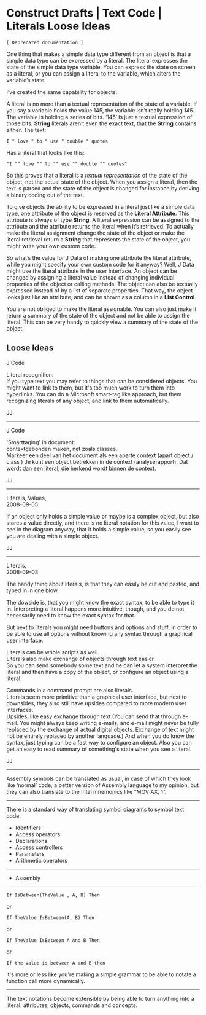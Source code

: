 ﻿Construct Drafts | Text Code | Literals Loose Ideas
===================================================

`[ Deprecated documentation ]`

One thing that makes a simple data type different from an object is that a simple data type can be expressed by a literal. The literal expresses the state of the simple data type variable. You can express the state on screen as a literal, or you can assign a literal to the variable, which alters the variable’s state. 

I’ve created the same capability for objects.

A literal is no more than a textual representation of the state of a variable. If you say a variable holds the value 145, the variable isn’t really holding 145. The variable is holding a series of bits. ‘145’ is just a textual expression of those bits. __String__ literals aren’t even the exact text, that the __String__ contains either. The text:

```
I " love " to " use " double " quotes
```

Has a literal that looks like this:

```
"I "" love "" to "" use "" double "" quotes"
```

So this proves that a literal is a *textual representation* of the state of the object, not the actual state of the object. When you assign a literal, then the text is parsed and the state of the object is changed for instance by deriving a binary coding out of the text.

To give objects the ability to be expressed in a literal just like a simple data type, one attribute of the object is reserved as the __Literal Attribute__. This attribute is always of type __String__. A literal expression can be assigned to the attribute and the attribute returns the literal when it’s retrieved. To actually make the literal assignment change the state of the object or make the literal retrieval return a __String__ that represents the state of the object, you might write your own custom code.

So what’s the value for J Data of making one attribute the literal attribute, while you might specify your own custom code for it anyway? Well, J Data might use the literal attribute in the user interface. An object can be changed by assigning a literal value instead of changing individual properties of the object or calling methods. The object can also be textually expressed instead of by a list of separate properties. That way, the object looks just like an attribute, and can be shown as a column in a __List Control__.

You are not obliged to make the literal assignable. You can also just make it return a summary of the state of the object and not be able to assign the literal. This can be very handy to quickly view a summary of the state of the object.

## Loose Ideas

J Code

Literal recognition.  
If you type text you may refer to things that can be considered objects. You might want to link to them, but it's too much work to turn them into hyperlinks. You can do a Microsoft smart-tag like approach, but them recognizing literals of any object, and link to them automatically.

JJ

-----

J Code

'Smarttaging' in document:  
contextgebonden maken, net zoals classes.  
Markeer een deel van het document als een aparte context (apart object / class ) Je kunt een object betrekken in de context (analyserapport). Dat wordt dan een literal, die herkend wordt binnen de context.

JJ

-----

Literals, Values,  
2008-09-05

If an object only holds a simple value or maybe is a complex object, but also stores a value directly, and there is no literal notation for this value, I want to see in the diagram anyway, that it holds a simple value, so you easily see you are dealing with a simple object.

JJ

-----

Literals,  
2008-09-03

The handy thing about literals, is that they can easily be cut and pasted, and typed in in one blow.

The dowside is, that you might know the exact syntax, to be able to type it in. Interpreting a literal happens more intuitive, though, and
you do not necessarily need to know the exact syntax for that.

But next to literals you might need buttons and options and stuff, in order to be able to use all options without knowing any syntax through a graphical user interface.

Literals can be whole scripts as well.  
Literals also make exchange of objects through text easier.  
So you can send somebody some text and he can let a system interpret the literal and then have a copy of the object, or configure an object using a literal.

Commands in a command prompt are also literals.  
Literals seem more primitive than a graphical user interface, but next to downsides, they also still have upsides compared to more modern user interfaces.  
Upsides, like easy exchange through text (You can send that through e-mail. You might always keep writing e-mails, and e-mail might never be fully replaced by the exchange of actual digital objects. Exchange of text might not be entirely replaced by another language.) And when you do know the syntax, just typing can be a fast way to configure an object.
Also you can get an easy to read summary of something's state when you see a literal.

JJ

-----

Assembly symbols can be translated as usual, in case of which they look like ‘normal’ code, a better version of Assembly language to my opinion, but they can also translate to the Intel mnemonics like “MOV AX, 1”.

-----

There is a standard way of translating symbol diagrams to symbol text code.

- Identifiers
- Access operators
- Declarations
- Access controllers
- Parameters
- Arithmetic operators
-----
- Assembly

-----

```
If IsBetween(TheValue , A, B) Then
```

or

```
If TheValue IsBetween(A, B) Then
```

or

```
If TheValue IsBetween A And B Then
```

or

```
If the value is between A and B then
```

it's more or less like you're making a simple grammar to be able to notate a function call more dynamically.

-----

The text notations become extensible by being able to turn anything into a literal: attributes, objects, commands and concepts.